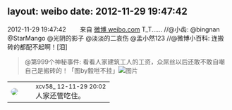 layout: weibo
date: 2012-11-29 19:47:42
---
<meta name="referrer" content="no-referrer" />

2012-11-29 19:47:42  &nbsp;&nbsp;&nbsp;&nbsp;&nbsp;&nbsp; 来自 <a href="http://weibo.com/" rel="nofollow">微博 weibo.com</a>
T_T...... //@小齿: @bingnan @StarMango @光阴的影子 @淡淡的二哀伤 @孟小然123 //@微博小百科: 连搬砖的都配不起啊！[泪]
>  @第999个神秘事件: 看看人家建筑工人的工资，众屌丝以后还敢不敢自嘲自己是搬砖的！「图by毅咝不挂」 ​​​
>  ![图片](https://ww3.sinaimg.cn/large/8c617b99jw1dzb0mnwn3uj.jpg)

<table style="width: 100%;">
  <tr>
    <td style="width: 40px;"><img style="border-radius:50%" src="https://tva3.sinaimg.cn/crop.0.0.1242.1242.50/801f7e9ajw8f3peekcgoqj20yi0yidg9.jpg?KID=imgbed,tva&Expires=1624465829&ssig=71H025fubK"></td>
    <td colspan="2"><small>xcv58_ 12-11-29 20:02</small><br/>人家还管吃住。</td>
  </tr>
</table>
